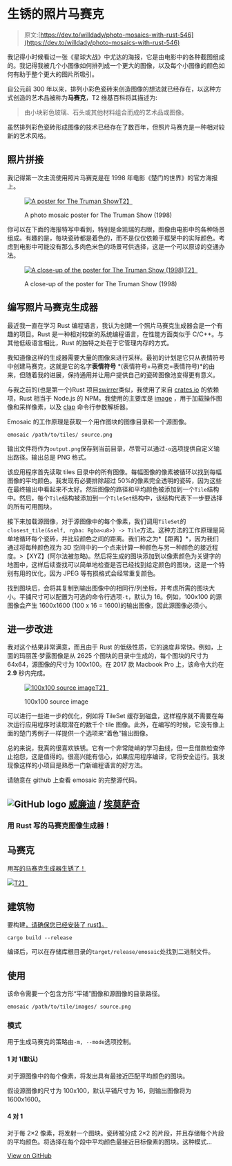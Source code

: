 # 生锈的照片马赛克

> 原文:[https://dev.to/willdady/photo-mosaics-with-rust-546](https://dev.to/willdady/photo-mosaics-with-rust-546)

我记得小时候看过一张《星球大战》中尤达的海报，它是由电影中的各种截图组成的。我记得我被几个小图像如何排列成一个更大的图像，以及每个小图像的颜色如何有助于整个更大的图片所吸引。

自公元前 300 年以来，排列小彩色瓷砖来创造图像的想法就已经存在，以这种方式创造的艺术品被称为**马赛克**，T2 维基百科将其描述为:

> 由小块彩色玻璃、石头或其他材料组合而成的艺术品或图像。

虽然排列彩色瓷砖形成图像的技术已经存在了数百年，但照片马赛克是一种相对较新的艺术风格。

## [](#photo-mosaics)照片拼接

我记得第一次主流使用照片马赛克是在 1998 年电影《楚门的世界》的官方海报上。

<figure>

[![A poster for The Truman Show](../Images/d3c7f589ae2c4f1ec2f607360fd9959d.png)T2】](https://res.cloudinary.com/practicaldev/image/fetch/s--pgvFMeco--/c_limit%2Cf_auto%2Cfl_progressive%2Cq_auto%2Cw_880/https://s3-ap-southeast-2.amazonaws.com/media.willdady.com/2019/08/truman_poster.jpg)

<figcaption>A photo mosaic poster for The Truman Show (1998)</figcaption>

</figure>

你可以在下面的海报特写中看到，特别是金凯瑞的右眼，图像由电影中的各种场景组成。有趣的是，每块瓷砖都是着色的，而不是仅仅依赖于框架中的实际颜色。考虑到电影中可能没有那么多肉色米色的场景可供选择，这是一个可以原谅的变通办法。

<figure>

[![A close-up of the poster for The Truman Show (1998)](../Images/7c25d2376d6460392f3d05ef66a06ea1.png)T2】](https://res.cloudinary.com/practicaldev/image/fetch/s--D9QR5fw3--/c_limit%2Cf_auto%2Cfl_progressive%2Cq_auto%2Cw_880/https://s3-ap-southeast-2.amazonaws.com/media.willdady.com/2019/08/truman_poster_eye.jpg)

<figcaption>A close-up of the poster for The Truman Show (1998)</figcaption>

</figure>

## [](#writing-a-photomosaic-generator)编写照片马赛克生成器

最近我一直在学习 Rust 编程语言，我认为创建一个照片马赛克生成器会是一个有趣的项目。Rust 是一种相对较新的系统编程语言，在性能方面类似于 C/C++。与其他低级语言相比，Rust 的独特之处在于它管理内存的方式。

我知道像这样的生成器需要大量的图像来进行采样。最初的计划是它只从表情符号中创建马赛克，这就是它的名字**表情符号** *(表情符号+马赛克=表情符号)*的由来，但随着我的进展，保持通用并让用户提供自己的瓷砖图像池变得更有意义。

与我之前的(也是第一个)Rust 项目[swirrer](https://github.com/willdady/swirlr)类似，我使用了来自 [crates.io](https://crates.io) 的依赖项，Rust 相当于 Node.js 的 NPM。我使用的主要库是 [image](https://crates.io/crates/image) ，用于加载操作图像和采样像素，以及 [clap](https://crates.io/crates/clap) 命令行参数解析器。

Emosaic 的工作原理是获取一个用作图块的图像目录和一个源图像。

```
emosaic /path/to/tiles/ source.png 
```

输出文件将作为`output.png`保存到当前目录，尽管可以通过`-o`选项提供自定义输出路径。输出总是 PNG 格式。

该应用程序首先读取 tiles 目录中的所有图像。每幅图像的像素被循环以找到每幅图像的平均颜色。我发现有必要排除超过 50%的像素完全透明的瓷砖，因为这些在最终输出中看起来不太好。然后图像的路径和平均颜色被添加到一个`Tile`结构中。然后，每个`Tile`结构被添加到一个`TileSet`结构中，该结构代表下一步要选择的所有可用图块。

接下来加载源图像，对于源图像中的每个像素，我们调用`TileSet`的`closest_tile(&self, rgba: Rgba<u8>) -> Tile`方法。这种方法的工作原理是简单地循环每个瓷砖，并比较颜色之间的距离。我们称之为*【距离】*，因为我们通过将每种颜色视为 3D 空间中的一个点来计算一种颜色与另一种颜色的接近程度。>【XYZ】(阿尔法被忽略)。然后将生成的图块添加到以像素颜色为关键字的地图中，这样后续查找可以简单地检查是否已经找到给定颜色的图块，这是一个特别有用的优化，因为 JPEG 等有损格式会经常重复颜色。

找到图块后，会将其复制到输出图像中的相同行/列坐标，并考虑所需的图块大小。平铺尺寸可以配置为可选的命令行选项`-t`，默认为 16。例如，100x100 的源图像会产生 1600x1600 (100 x 16 = 1600)的输出图像，因此源图像必须小。

## [](#further-improvements)进一步改进

我对这个结果非常满意，而且由于 Rust 的低级性质，它的速度非常快。例如，上面的玛丽莲·梦露图像是从 2625 个图块的目录中生成的，每个图块的尺寸为 64x64，源图像的尺寸为 100x100。在 2017 款 Macbook Pro 上，该命令大约在 **2.9** 秒内完成。

<figure>

[![100x100 source image](../Images/a23dfce627b3fac2f102e82d8d6a3dca.png)T2】](https://res.cloudinary.com/practicaldev/image/fetch/s--yjup3hat--/c_limit%2Cf_auto%2Cfl_progressive%2Cq_auto%2Cw_880/https://s3-ap-southeast-2.amazonaws.com/media.willdady.com/2019/08/warhol.jpg)

<figcaption>100x100 source image</figcaption>

</figure>

可以进行一些进一步的优化，例如将 TileSet 缓存到磁盘，这样程序就不需要在每次运行应用程序时读取潜在的数千个 tile 图像。此外，在编写的时候，它没有像上面的楚门秀例子一样提供一个选项来“着色”输出图像。

总的来说，我真的很喜欢铁锈。它有一个非常陡峭的学习曲线，但一旦借款检查停止抱怨，这是值得的。很高兴能有信心，如果应用程序编译，它将安全运行。我发现像这样的小项目是熟悉一门新编程语言的好方法。

请随意在 github 上查看 emosaic 的完整源代码。

## ![GitHub logo](../Images/a73f630113876d78cff79f59c2125b24.png) [威廉迪](https://github.com/willdady) / [埃莫萨奇](https://github.com/willdady/emosaic)

### 用 Rust 写的马赛克图像生成器！

<article class="markdown-body entry-content container-lg" itemprop="text">

# 马赛克

用[写的马赛克生成器生锈了！](https://www.rust-lang.org/)

[![](../Images/23ce84fd5e32015f61a477150451fb65.png)T2】](https://raw.githubusercontent.com/willdady/emosaic/master/example/warhol.png?raw=true)

## 建筑物

要构建[，请确保您已经安装了 rust】。](https://www.rust-lang.org/tools/install)

```
cargo build --release 
```

编译后，可以在存储库根目录的`target/release/emosaic`处找到二进制文件。

## 使用

该命令需要一个包含方形“平铺”图像和源图像的目录路径。

```
emosaic /path/to/tile/images/ source.png 
```

### 模式

用于生成马赛克的策略由`-m, --mode`选项控制。

#### 1 对 1(默认)

对于源图像中的每个像素，将发出具有最接近匹配平均颜色的图块。

假设源图像的尺寸为 100x100，默认平铺尺寸为 16，则输出图像将为 1600x1600。

#### 4 对 1

对于每 2×2 像素，将发射一个图块。瓷砖被分成 2×2 的片段，并且存储每个片段的平均颜色。将选择在每个段中平均颜色最接近目标像素的图块。这种模式…

</article>

[View on GitHub](https://github.com/willdady/emosaic)